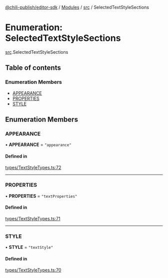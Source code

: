 [@chili-publish/editor-sdk](../README.md) / [Modules](../modules.md) / [src](../modules/src.md) / SelectedTextStyleSections

# Enumeration: SelectedTextStyleSections

[src](../modules/src.md).SelectedTextStyleSections

## Table of contents

### Enumeration Members

- [APPEARANCE](src.SelectedTextStyleSections.md#appearance)
- [PROPERTIES](src.SelectedTextStyleSections.md#properties)
- [STYLE](src.SelectedTextStyleSections.md#style)

## Enumeration Members

### APPEARANCE

• **APPEARANCE** = ``"appearance"``

#### Defined in

[types/TextStyleTypes.ts:72](https://github.com/chili-publish/editor-sdk/blob/bc89ed1/types/TextStyleTypes.ts#L72)

___

### PROPERTIES

• **PROPERTIES** = ``"textProperties"``

#### Defined in

[types/TextStyleTypes.ts:71](https://github.com/chili-publish/editor-sdk/blob/bc89ed1/types/TextStyleTypes.ts#L71)

___

### STYLE

• **STYLE** = ``"textStyle"``

#### Defined in

[types/TextStyleTypes.ts:70](https://github.com/chili-publish/editor-sdk/blob/bc89ed1/types/TextStyleTypes.ts#L70)
